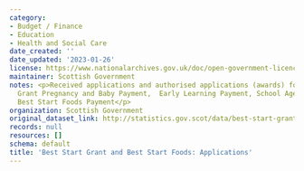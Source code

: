 ```yaml
---
category:
- Budget / Finance
- Education
- Health and Social Care
date_created: ''
date_updated: '2023-01-26'
license: https://www.nationalarchives.gov.uk/doc/open-government-licence/version/3/
maintainer: Scottish Government
notes: <p>Received applications and authorised applications (awards) for Best Start
  Grant Pregnancy and Baby Payment,  Early Learning Payment, School Age Payment and
  Best Start Foods Payment</p>
organization: Scottish Government
original_dataset_link: http://statistics.gov.scot/data/best-start-grant
records: null
resources: []
schema: default
title: 'Best Start Grant and Best Start Foods: Applications'
---
```

